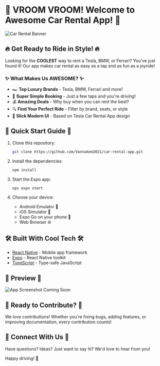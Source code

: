 # 🚗 VROOM VROOM! Welcome to Awesome Car Rental App! 🚀

![Car Rental Banner](https://media.giphy.com/media/v1.Y2lkPTc5MGI3NjExMzk0OGh6Nm51dXd0M3NydjQxMHp6Nmltc2ZqdGhqeHl6bjA2M2tsaSZlcD12MV9pbnRlcm5hbF9naWZfYnlfaWQmY3Q9Zw/l41lZBP7NLEeVwpTa/giphy.gif)

## 🔥 Get Ready to Ride in Style! 🔥

Looking for the **COOLEST** way to rent a Tesla, BMW, or Ferrari? You've just found it! Our app makes car rental as easy as a tap and as fun as a joyride! 

### ✨ What Makes Us AWESOME? ✨

- 🏎️ **Top Luxury Brands** - Tesla, BMW, Ferrari and more!
- 🌟 **Super Simple Booking** - Just a few taps and you're driving!
- 💰 **Amazing Deals** - Why buy when you can rent the best?
- 🔍 **Find Your Perfect Ride** - Filter by brand, seats, or style
- 📱 **Slick Modern UI** - Based on Tesla Car Rental App design

## 🚦 Quick Start Guide 🚦

1. Clone this repository:
   ```bash
   git clone https://github.com/Vannakem2021/car-rental-app.git
   ```

2. Install the dependencies:
   ```bash
   npm install
   ```

3. Start the Expo app:
   ```bash
   npx expo start
   ```

4. Choose your device:
   - Android Emulator 📱
   - iOS Simulator 🍎
   - Expo Go on your phone 📲
   - Web Browser 🌐

## 🛠️ Built With Cool Tech 🛠️

- [React Native](https://reactnative.dev/) - Mobile app framework
- [Expo](https://expo.dev/) - React Native toolkit
- [TypeScript](https://www.typescriptlang.org/) - Type-safe JavaScript

## 🎨 Preview 🎨

![App Screenshot Coming Soon](https://media.giphy.com/media/v1.Y2lkPTc5MGI3NjExeTl1MXRnYjN0YWQ4aWVtZmN3Z3R1aHh6ajh4NXh6Z2VzM3pyM2U5eiZlcD12MV9pbnRlcm5hbF9naWZfYnlfaWQmY3Q9Zw/xTiTnKH3dDw1ww53R6/giphy.gif)

## 🚀 Ready to Contribute? 🚀

We love contributions! Whether you're fixing bugs, adding features, or improving documentation, every contribution counts!

## 📱 Connect With Us 📱

Have questions? Ideas? Just want to say hi? We'd love to hear from you!

Happy driving! 🏁
